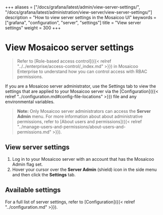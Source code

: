 +++
aliases = ["/docs/grafana/latest/admin/view-server-settings/", "/docs/grafana/latest/administration/view-server/view-server-settings/"]
description = "How to view server settings in the Mosaicoo UI"
keywords = ["grafana", "configuration", "server", "settings"]
title = "View server settings"
weight = 300
+++

# View Mosaicoo server settings

> Refer to [Role-based access control]({{< relref "../../enterprise/access-control/_index.md" >}}) in Mosaicoo Enterprise to understand how you can control access with RBAC permissions.

If you are a Mosaicoo server administrator, use the Settings tab to view the settings that are applied to your Mosaicoo server via the [Configuration]({{< relref "../configuration.md#config-file-locations" >}}) file and any environmental variables.

> **Note:** Only Mosaicoo server administrators can access the **Server Admin** menu. For more information about about administrative permissions, refer to [About users and permissions]({{< relref "../manage-users-and-permissions/about-users-and-permissions.md" >}}).

## View server settings

1. Log in to your Mosaicoo server with an account that has the Mosaicoo Admin flag set.
1. Hover your cursor over the **Server Admin** (shield) icon in the side menu and then click the **Settings** tab.

## Available settings

For a full list of server settings, refer to [Configuration]({{< relref "../configuration.md" >}}).
